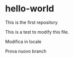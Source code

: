 # hello-world
This is the first repository

This is a test to modify this file.

Modifica in locale

Prova nuovo branch